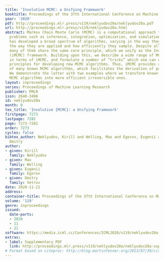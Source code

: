 ```yaml
---
title: 'Involutive MCMC: a Unifying Framework'
booktitle: Proceedings of the 37th International Conference on Machine Learning
year: '2020'
pdf: http://proceedings.mlr.press/v119/neklyudov20a/neklyudov20a.pdf
url: http://proceedings.mlr.press/v119/neklyudov20a.html
abstract: Markov Chain Monte Carlo (MCMC) is a computational approach to fundamental
  problems such as inference, integration, optimization, and simulation. The field
  has developed a broad spectrum of algorithms, varying in the way they are motivated,
  the way they are applied and how efficiently they sample. Despite all the differences,
  many of them share the same core principle, which we unify as the Involutive MCMC
  (iMCMC) framework. Building upon this, we describe a wide range of MCMC algorithms
  in terms of iMCMC, and formulate a number of “tricks” which one can use as design
  principles for developing new MCMC algorithms. Thus, iMCMC provides a unified view
  of many known MCMC algorithms, which facilitates the derivation of powerful extensions.
  We demonstrate the latter with two examples where we transform known reversible
  MCMC algorithms into more efficient irreversible ones.
layout: inproceedings
series: Proceedings of Machine Learning Research
publisher: PMLR
issn: 2640-3498
id: neklyudov20a
month: 0
tex_title: 'Involutive {MCMC}: a Unifying Framework'
firstpage: 7273
lastpage: 7282
page: 7273-7282
order: 7273
cycles: false
bibtex_author: Neklyudov, Kirill and Welling, Max and Egorov, Evgenii and Vetrov,
  Dmitry
author:
- given: Kirill
  family: Neklyudov
- given: Max
  family: Welling
- given: Evgenii
  family: Egorov
- given: Dmitry
  family: Vetrov
date: 2020-11-21
address: 
container-title: Proceedings of the 37th International Conference on Machine Learning
volume: '119'
genre: inproceedings
issued:
  date-parts:
  - 2020
  - 11
  - 21
software: https://media.icml.cc/Conferences/ICML2020/v119/neklyudov20a-supp.zip
extras:
- label: Supplementary PDF
  link: http://proceedings.mlr.press/v119/neklyudov20a/neklyudov20a-supp.pdf
# Format based on citeproc: http://blog.martinfenner.org/2013/07/30/citeproc-yaml-for-bibliographies/
---
```

